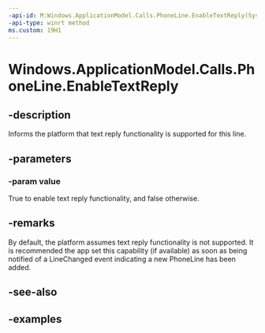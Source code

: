 ```yaml
---
-api-id: M:Windows.ApplicationModel.Calls.PhoneLine.EnableTextReply(System.Boolean)
-api-type: winrt method
ms.custom: 19H1
---
```


<!-- Method syntax.
public HResult PhoneLine.EnableTextReply(Boolean value)
-->

# Windows.ApplicationModel.Calls.PhoneLine.EnableTextReply

## -description
Informs the platform that text reply functionality is supported for this line.

## -parameters
### -param value
True to enable text reply functionality, and false otherwise.

## -remarks
By default, the platform assumes text reply functionality is not supported. It is recommended the app set this capability (if available) as soon as being notified of a LineChanged event indicating a new PhoneLine has been added.

## -see-also

## -examples

